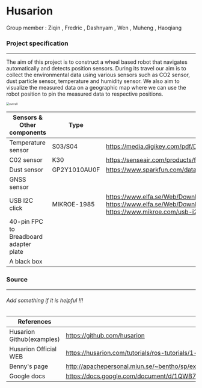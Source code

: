 # Husarion

 Group member : Ziqin , Fredric , Dashnyam , Wen , Muheng , Haoqiang

### Project specification

------

The aim of this project is to construct a wheel based robot that navigates automatically and detects position sensors. During its travel our aim is to collect the environmental data using various sensors such as CO2 sensor, dust particle sensor, temperature and humidity sensor. We also aim to visualize the measured data on a geographic map where we can use the robot position to pin the measured data to respective positions. 

<img src="http://assets.processon.com/chart_image/5fb3ef31e401fd3d93e415fb.png" alt="overall" style="zoom:50%;" />

| Sensors & Other components             | Type         | Datasheet                                                    |
| -------------------------------------- | ------------ | ------------------------------------------------------------ |
| Temperature sensor                     | S03/S04      | https://media.digikey.com/pdf/Data%20Sheets/VersaSense%20PDFs/S03_S04.pdf |
| C02 sensor                             | K30          | https://senseair.com/products/flexibility-counts/k30/        |
| Dust sensor                            | GP2Y1010AU0F | https://www.sparkfun.com/datasheets/Sensors/gp2y1010au_e.pdf |
| GNSS sensor                            |              |                                                              |
| USB I2C click                          | MIKROE-1985  | https://www.elfa.se/Web/Downloads/_t/ds/MIKROE-1985_eng_tds.pdf , https://www.elfa.se/Web/Downloads/_m/an/MIKROE-1985_eng_man.pdf , https://www.mikroe.com/usb-i2c-click |
| 40-pin FPC to Breadboard adapter plate |              |                                                              |
| A black box                            |              |                                                              |



### Source

------

###### Add something if it is helpful !!!

| References                | LINK                                                         |
| ------------------------- | ------------------------------------------------------------ |
| Husarion Github(examples) | https://github.com/husarion                                  |
| Husarion Official WEB     | https://husarion.com/tutorials/ros-tutorials/1-ros-introduction/ |
| Benny's page              | http://apachepersonal.miun.se/~bentho/sp/exp.htm             |
| Google docs               | https://docs.google.com/document/d/1QWB7308pqFlYp03zOa88j0bqyZHt4ugwdaBqaO2Rk4c/edit |

